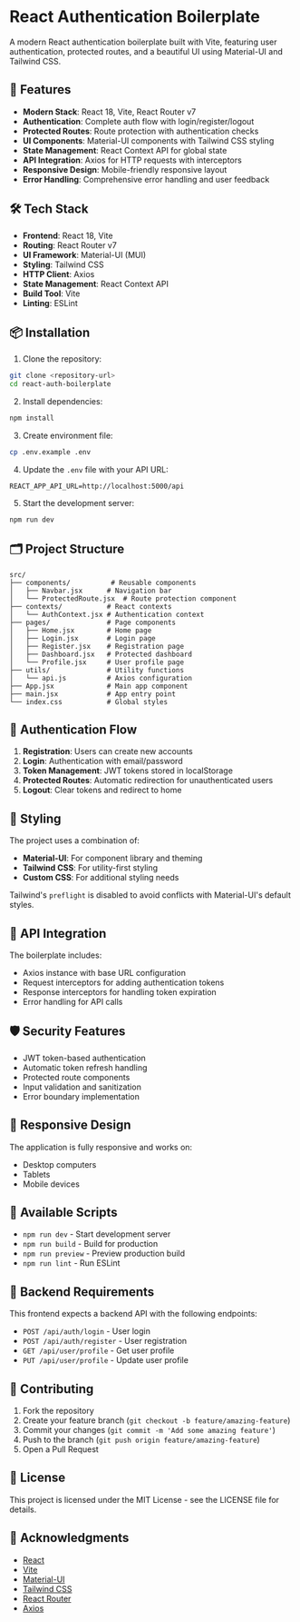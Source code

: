 # React Authentication Boilerplate

A modern React authentication boilerplate built with Vite, featuring user authentication, protected routes, and a beautiful UI using Material-UI and Tailwind CSS.

## 🚀 Features

- **Modern Stack**: React 18, Vite, React Router v7
- **Authentication**: Complete auth flow with login/register/logout
- **Protected Routes**: Route protection with authentication checks
- **UI Components**: Material-UI components with Tailwind CSS styling
- **State Management**: React Context API for global state
- **API Integration**: Axios for HTTP requests with interceptors
- **Responsive Design**: Mobile-friendly responsive layout
- **Error Handling**: Comprehensive error handling and user feedback

## 🛠️ Tech Stack

- **Frontend**: React 18, Vite
- **Routing**: React Router v7
- **UI Framework**: Material-UI (MUI)
- **Styling**: Tailwind CSS
- **HTTP Client**: Axios
- **State Management**: React Context API
- **Build Tool**: Vite
- **Linting**: ESLint

## 📦 Installation

1. Clone the repository:
```bash
git clone <repository-url>
cd react-auth-boilerplate
```

2. Install dependencies:
```bash
npm install
```

3. Create environment file:
```bash
cp .env.example .env
```

4. Update the `.env` file with your API URL:
```env
REACT_APP_API_URL=http://localhost:5000/api
```

5. Start the development server:
```bash
npm run dev
```

## 🗂️ Project Structure

```
src/
├── components/          # Reusable components
│   ├── Navbar.jsx      # Navigation bar
│   └── ProtectedRoute.jsx  # Route protection component
├── contexts/           # React contexts
│   └── AuthContext.jsx # Authentication context
├── pages/              # Page components
│   ├── Home.jsx        # Home page
│   ├── Login.jsx       # Login page
│   ├── Register.jsx    # Registration page
│   ├── Dashboard.jsx   # Protected dashboard
│   └── Profile.jsx     # User profile page
├── utils/              # Utility functions
│   └── api.js          # Axios configuration
├── App.jsx             # Main app component
├── main.jsx            # App entry point
└── index.css           # Global styles
```

## 🔐 Authentication Flow

1. **Registration**: Users can create new accounts
2. **Login**: Authentication with email/password
3. **Token Management**: JWT tokens stored in localStorage
4. **Protected Routes**: Automatic redirection for unauthenticated users
5. **Logout**: Clear tokens and redirect to home

## 🎨 Styling

The project uses a combination of:
- **Material-UI**: For component library and theming
- **Tailwind CSS**: For utility-first styling
- **Custom CSS**: For additional styling needs

Tailwind's `preflight` is disabled to avoid conflicts with Material-UI's default styles.

## 🔧 API Integration

The boilerplate includes:
- Axios instance with base URL configuration
- Request interceptors for adding authentication tokens
- Response interceptors for handling token expiration
- Error handling for API calls

## 🛡️ Security Features

- JWT token-based authentication
- Automatic token refresh handling
- Protected route components
- Input validation and sanitization
- Error boundary implementation

## 📱 Responsive Design

The application is fully responsive and works on:
- Desktop computers
- Tablets
- Mobile devices

## 🚀 Available Scripts

- `npm run dev` - Start development server
- `npm run build` - Build for production
- `npm run preview` - Preview production build
- `npm run lint` - Run ESLint

## 🔗 Backend Requirements

This frontend expects a backend API with the following endpoints:

- `POST /api/auth/login` - User login
- `POST /api/auth/register` - User registration
- `GET /api/user/profile` - Get user profile
- `PUT /api/user/profile` - Update user profile

## 🤝 Contributing

1. Fork the repository
2. Create your feature branch (`git checkout -b feature/amazing-feature`)
3. Commit your changes (`git commit -m 'Add some amazing feature'`)
4. Push to the branch (`git push origin feature/amazing-feature`)
5. Open a Pull Request

## 📄 License

This project is licensed under the MIT License - see the LICENSE file for details.

## 🙏 Acknowledgments

- [React](https://reactjs.org/)
- [Vite](https://vitejs.dev/)
- [Material-UI](https://mui.com/)
- [Tailwind CSS](https://tailwindcss.com/)
- [React Router](https://reactrouter.com/)
- [Axios](https://axios-http.com/)